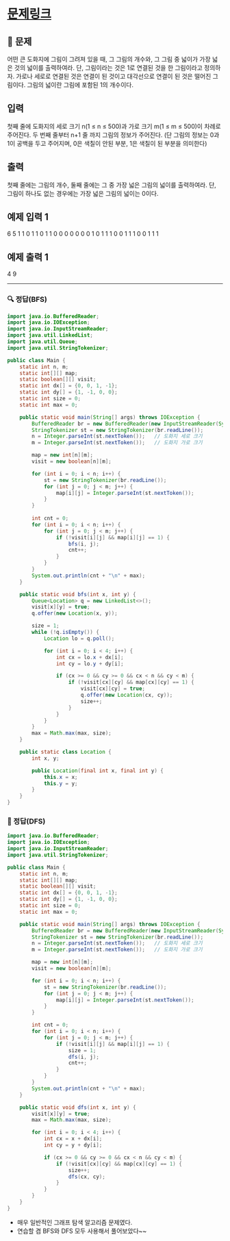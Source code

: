 # [문제링크](https://www.acmicpc.net/problem/1926)

## 📝 문제

어떤 큰 도화지에 그림이 그려져 있을 때, 그 그림의 개수와, 그 그림 중 넓이가 가장 넓은 것의 넓이를 출력하여라. 단, 그림이라는 것은 1로 연결된 것을 한 그림이라고 정의하자. 가로나 세로로 연결된 것은 연결이 된 것이고 대각선으로 연결이 된 것은 떨어진 그림이다. 그림의 넓이란 그림에 포함된 1의 개수이다.

## 입력

첫째 줄에 도화지의 세로 크기 n(1 ≤ n ≤ 500)과 가로 크기 m(1 ≤ m ≤ 500)이 차례로 주어진다. 두 번째 줄부터 n+1 줄 까지 그림의 정보가 주어진다. (단 그림의 정보는 0과 1이 공백을 두고 주어지며, 0은 색칠이 안된 부분, 1은 색칠이 된 부분을 의미한다)

## 출력

첫째 줄에는 그림의 개수, 둘째 줄에는 그 중 가장 넓은 그림의 넓이를 출력하여라. 단, 그림이 하나도 없는 경우에는 가장 넓은 그림의 넓이는 0이다.

## 예제 입력 1

6 5
1 1 0 1 1
0 1 1 0 0
0 0 0 0 0
1 0 1 1 1
0 0 1 1 1
0 0 1 1 1

## 예제 출력 1 

4
9

---

### 🔍 정답(BFS)

```java
import java.io.BufferedReader;
import java.io.IOException;
import java.io.InputStreamReader;
import java.util.LinkedList;
import java.util.Queue;
import java.util.StringTokenizer;

public class Main {
    static int n, m;
    static int[][] map;
    static boolean[][] visit;
    static int dx[] = {0, 0, 1, -1};
    static int dy[] = {1, -1, 0, 0};
    static int size = 0;
    static int max = 0;

    public static void main(String[] args) throws IOException {
        BufferedReader br = new BufferedReader(new InputStreamReader(System.in));
        StringTokenizer st = new StringTokenizer(br.readLine());
        n = Integer.parseInt(st.nextToken());   // 도화지 세로 크기
        m = Integer.parseInt(st.nextToken());   // 도화지 가로 크기

        map = new int[n][m];
        visit = new boolean[n][m];

        for (int i = 0; i < n; i++) {
            st = new StringTokenizer(br.readLine());
            for (int j = 0; j < m; j++) {
                map[i][j] = Integer.parseInt(st.nextToken());
            }
        }
        
        int cnt = 0;
        for (int i = 0; i < n; i++) {
            for (int j = 0; j < m; j++) {
                if (!visit[i][j] && map[i][j] == 1) {
                    bfs(i, j);
                    cnt++;
                }
            }
        }
        System.out.println(cnt + "\n" + max);
    }

    public static void bfs(int x, int y) {
        Queue<Location> q = new LinkedList<>();
        visit[x][y] = true;
        q.offer(new Location(x, y));

        size = 1;
        while (!q.isEmpty()) {
            Location lo = q.poll();

            for (int i = 0; i < 4; i++) {
                int cx = lo.x + dx[i];
                int cy = lo.y + dy[i];

                if (cx >= 0 && cy >= 0 && cx < n && cy < m) {
                    if (!visit[cx][cy] && map[cx][cy] == 1) {
                        visit[cx][cy] = true;
                        q.offer(new Location(cx, cy));
                        size++;
                    }
                }
            }
        }
        max = Math.max(max, size);
    }

    public static class Location {
        int x, y;

        public Location(final int x, final int y) {
            this.x = x;
            this.y = y;
        }
    }
}
```

### 🔎 정답(DFS)

```java
import java.io.BufferedReader;
import java.io.IOException;
import java.io.InputStreamReader;
import java.util.StringTokenizer;

public class Main {
    static int n, m;
    static int[][] map;
    static boolean[][] visit;
    static int dx[] = {0, 0, 1, -1};
    static int dy[] = {1, -1, 0, 0};
    static int size = 0;
    static int max = 0;

    public static void main(String[] args) throws IOException {
        BufferedReader br = new BufferedReader(new InputStreamReader(System.in));
        StringTokenizer st = new StringTokenizer(br.readLine());
        n = Integer.parseInt(st.nextToken());   // 도화지 세로 크기
        m = Integer.parseInt(st.nextToken());   // 도화지 가로 크기

        map = new int[n][m];
        visit = new boolean[n][m];

        for (int i = 0; i < n; i++) {
            st = new StringTokenizer(br.readLine());
            for (int j = 0; j < m; j++) {
                map[i][j] = Integer.parseInt(st.nextToken());
            }
        }

        int cnt = 0;
        for (int i = 0; i < n; i++) {
            for (int j = 0; j < m; j++) {
                if (!visit[i][j] && map[i][j] == 1) {
                    size = 1;
                    dfs(i, j);
                    cnt++;
                }
            }
        }
        System.out.println(cnt + "\n" + max);
    }

    public static void dfs(int x, int y) {
        visit[x][y] = true;
        max = Math.max(max, size);

        for (int i = 0; i < 4; i++) {
            int cx = x + dx[i];
            int cy = y + dy[i];

            if (cx >= 0 && cy >= 0 && cx < n && cy < m) {
                if (!visit[cx][cy] && map[cx][cy] == 1) {
                    size++;
                    dfs(cx, cy);
                }
            }
        }
    }
}
```
- 매우 일반적인 그래프 탐색 알고리즘 문제였다.
- 연습할 겸 BFS와 DFS 모두 사용해서 풀어보았다~~